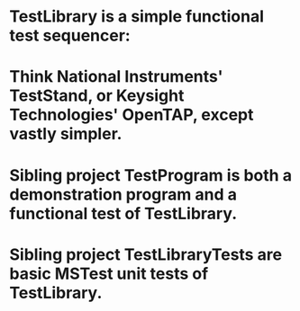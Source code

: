 # TestLibrary is a simple functional test sequencer:
  # Think National Instruments' TestStand, or Keysight Technologies' OpenTAP, except vastly simpler.
  # Sibling project TestProgram is both a demonstration program and a functional test of TestLibrary.
  # Sibling project TestLibraryTests are basic MSTest unit tests of TestLibrary.
  
